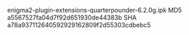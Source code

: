 enigma2-plugin-extensions-quarterpounder-6.2.0g.ipk
MD5 a5567527fa04d7f92d651930de44383b
SHA a78a937112640592929162809f2d55303cdbebc5


